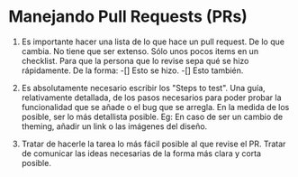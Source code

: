 # Manejando Pull Requests (PRs)

1. Es importante hacer una lista de lo que hace un pull request. De lo que cambia. No tiene que ser extenso. Sólo unos pocos items en un checklist. Para que la persona que lo revise sepa qué se hizo rápidamente. De la forma:
  -[] Esto se hizo.
  -[] Esto también.
  
2. Es absolutamente necesario escribir los "Steps to test". Una guía, relativamente detallada, de los pasos necesarios para poder probar la funcionalidad que se añade o el bug que se arregla. En la medida de los posible, ser lo más detallista posible. Eg: En caso de ser un cambio de theming, añadir un link o las imágenes del diseño.

3. Tratar de hacerle la tarea lo más fácil posible al que revise el PR. Tratar de comunicar las ideas necesarias de la forma más clara y corta posible.